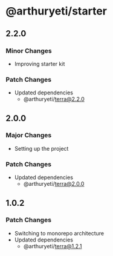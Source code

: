 # @arthuryeti/starter

## 2.2.0

### Minor Changes

- Improving starter kit

### Patch Changes

- Updated dependencies
  - @arthuryeti/terra@2.2.0

## 2.0.0

### Major Changes

- Setting up the project

### Patch Changes

- Updated dependencies
  - @arthuryeti/terra@2.0.0

## 1.0.2

### Patch Changes

- Switching to monorepo architecture
- Updated dependencies
  - @arthuryeti/terra@1.2.1

